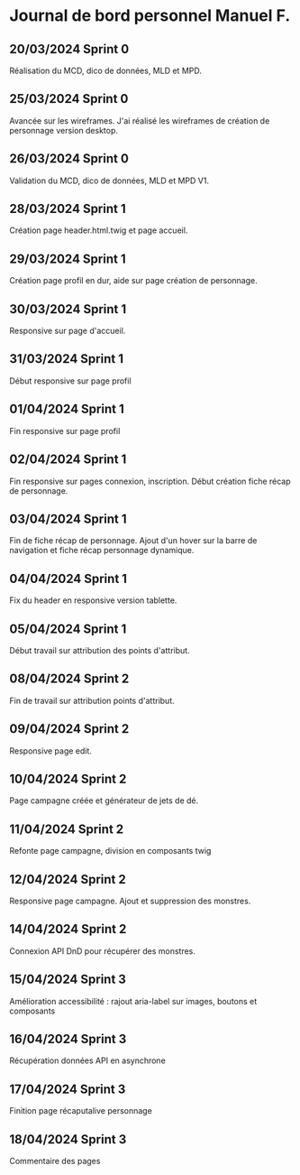 # Journal de bord personnel Manuel F.

## 20/03/2024 Sprint 0
Réalisation du MCD, dico de données, MLD et MPD.

## 25/03/2024 Sprint 0
Avancée sur les wireframes. J'ai réalisé les wireframes de création de personnage version desktop.

## 26/03/2024 Sprint 0
Validation du MCD, dico de données, MLD et MPD V1.

## 28/03/2024 Sprint 1
Création page header.html.twig et page accueil.

## 29/03/2024 Sprint 1
Création page profil en dur, aide sur page création de personnage.

## 30/03/2024 Sprint 1
Responsive sur page d'accueil.

## 31/03/2024 Sprint 1
Début responsive sur page profil

## 01/04/2024 Sprint 1
Fin responsive sur page profil

## 02/04/2024 Sprint 1
Fin responsive sur pages connexion, inscription. Début création fiche récap de personnage.

## 03/04/2024 Sprint 1
Fin de fiche récap de personnage. Ajout d'un hover sur la barre de navigation et fiche récap personnage dynamique.

## 04/04/2024 Sprint 1
Fix du header en responsive version tablette.

## 05/04/2024 Sprint 1
Début travail sur attribution des points d'attribut.

## 08/04/2024 Sprint 2
Fin de travail sur attribution points d'attribut.

## 09/04/2024 Sprint 2
Responsive page edit.

## 10/04/2024 Sprint 2
Page campagne créée et générateur de jets de dé.

## 11/04/2024 Sprint 2
Refonte page campagne, division en composants twig

## 12/04/2024 Sprint 2
Responsive page campagne. Ajout et suppression des monstres.

## 14/04/2024 Sprint 2
Connexion API DnD pour récupérer des monstres.

## 15/04/2024 Sprint 3
Amélioration accessibilité : rajout aria-label sur images, boutons et composants

## 16/04/2024 Sprint 3
Récupération données API en asynchrone

## 17/04/2024 Sprint 3
Finition page récaputalive personnage

## 18/04/2024 Sprint 3
Commentaire des pages